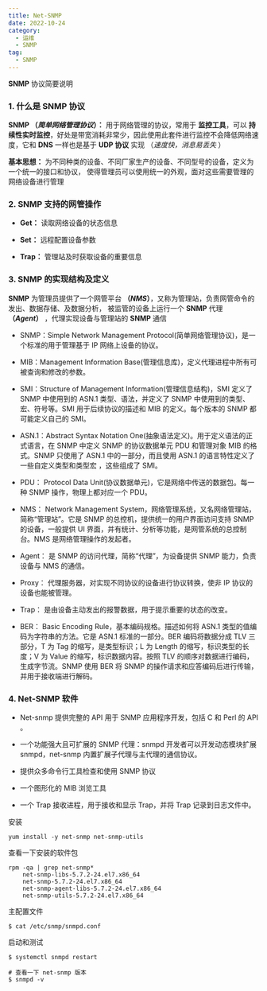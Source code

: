 ```yaml
---
title: Net-SNMP
date: 2022-10-24
category:
  - 运维
  - SNMP
tag:
  - SNMP
---
```


**SNMP** 协议简要说明

<!-- more -->

### 1. 什么是 SNMP 协议

**SNMP （*简单网络管理协议*）：** 用于网络管理的协议，常用于 **监控工具**，可以 **持续性实时监控**，好处是带宽消耗非常少，因此使用此套件进行监控不会降低网络速度，它和 **DNS** 一样也是基于 **UDP 协议** 实现 （*速度快，消息易丢失* ）

**基本思想：** 为不同种类的设备、不同厂家生产的设备、不同型号的设备，定义为一个统一的接口和协议，
使得管理员可以使用统一的外观，面对这些需要管理的网络设备进行管理

### 2. SNMP 支持的网管操作

- **Get：** 读取网络设备的状态信息

- **Set：** 远程配置设备参数

- **Trap：** 管理站及时获取设备的重要信息

### 3. SNMP 的实现结构及定义

**SNMP** 为管理员提供了一个网管平台 **（*NMS*）**，又称为管理站，负责网管命令的发出、数据存储、及数据分析，
被监管的设备上运行一个 **SNMP** 代理 **（*Agent*）** ，代理实现设备与管理站的 **SNMP** 通信

- SNMP：Simple Network Management Protocol(简单网络管理协议)，是一个标准的用于管理基于 IP 网络上设备的协议。

- MIB：Management Information Base(管理信息库)，定义代理进程中所有可被查询和修改的参数。

- SMI：Structure of Management Information(管理信息结构)，SMI 定义了 SNMP 中使用到的 ASN.1 类型、语法，并定义了 SNMP 中使用到的类型、宏、符号等。SMI 用于后续协议的描述和 MIB 的定义。每个版本的 SNMP 都可能定义自己的 SMI。

- ASN.1：Abstract Syntax Notation One(抽象语法定义)。用于定义语法的正式语言，在 SNMP 中定义 SNMP 的协议数据单元 PDU 和管理对象 MIB 的格式。SNMP 只使用了 ASN.1 中的一部分，而且使用 ASN.1 的语言特性定义了一些自定义类型和类型宏 ，这些组成了 SMI。

- PDU： Protocol Data Unit(协议数据单元)，它是网络中传送的数据包。每一种 SNMP 操作，物理上都对应一个 PDU。

- NMS： Network Management System，网络管理系统，又名网络管理站，简称“管理站”。它是 SNMP 的总控机，提供统一的用户界面访问支持 SNMP 的设备，一般提供 UI 界面，并有统计、分析等功能，是网管系统的总控制台。NMS 是网络管理操作的发起者。

- Agent： 是 SNMP 的访问代理，简称“代理”，为设备提供 SNMP 能力，负责设备与 NMS 的通信。

- Proxy： 代理服务器，对实现不同协议的设备进行协议转换，使非 IP 协议的设备也能被管理。

- Trap： 是由设备主动发出的报警数据，用于提示重要的状态的改变。

- BER： Basic Encoding Rule，基本编码规格。描述如何将 ASN.1 类型的值编码为字符串的方法。它是 ASN.1 标准的一部分。BER 编码将数据分成 TLV 三部分，T 为 Tag 的缩写，是类型标识；L 为 Length 的缩写，标识类型的长度；V 为 Value 的缩写，标识数据内容。按照 TLV 的顺序对数据进行编码，生成字节流。SNMP 使用 BER 将 SNMP 的操作请求和应答编码后进行传输，并用于接收端进行解码。

### 4. Net-SNMP 软件

- Net-snmp 提供完整的 API 用于 SNMP 应用程序开发，包括 C 和 Perl 的 API 。

- 一个功能强大且可扩展的 SNMP 代理：snmpd 开发者可以开发动态模块扩展 snmpd，net-snmp 内置扩展子代理与主代理的通信协议。

- 提供众多命令行工具检查和使用 SNMP 协议

- 一个图形化的 MIB 浏览工具

- 一个 Trap 接收进程，用于接收和显示 Trap，并将 Trap 记录到日志文件中。

安装

```shell
yum install -y net-snmp net-snmp-utils
```

查看一下安装的软件包

```shell
rpm -qa | grep net-snmp*
    net-snmp-libs-5.7.2-24.el7.x86_64
    net-snmp-5.7.2-24.el7.x86_64
    net-snmp-agent-libs-5.7.2-24.el7.x86_64
    net-snmp-utils-5.7.2-24.el7.x86_64
```

主配置文件

```shell
$ cat /etc/snmp/snmpd.conf
```

启动和测试

```shell
$ systemctl snmpd restart

# 查看一下 net-snmp 版本
$ snmpd -v 
```
